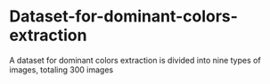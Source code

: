 # Dataset-for-dominant-colors-extraction
A dataset for dominant colors extraction is divided into nine types of images, totaling 300 images
